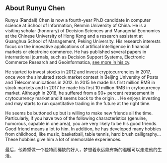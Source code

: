 ## About Runyu Chen

Runyu (Randall) Chen is now a fourth-year Ph.D candidate in computer science at School of Information, Renmin University of China. He is a visiting scholar (honorary) of Decision Sciences and Managerial Economics at the Chinese University of Hong Kong and a research assistant at Guanghua School of Management, Peking University. His research interests focus on the innovative applications of artifical intelligence in financial markets or electroinc commerce. He has published several papers in international journals, such as Decision Support Systems, Electronic Commerce Research and Geoinformatica, [see more in his cv](https://github.com/randallchan/randallchan.github.io/blob/master/Runyu%20Chen%20-%20CV181120.pdf).

He started to invest stocks in 2012 and invest cryptocurrencies in 2017, once won the simulated stock market contest in Beijing University of Posts and Telecommunications in 2012. In 2015 he made his first million RMB in stock markets and In 2017 he made his first 10 million RMB in crytocurrency market. Although in 2018, he suffered from a 90+ percent retracement in crytocurrency market and it seems back to the origin ... He enjoys investing and may starts to run quantitative trading in the future at the right time.

He seems be buttoned up but is willing to make new friends all the time. Particularly, if you have two of the following characteristics (genuine, humorous, capable in one area), you are very likely to be his good friends. Good friend means a lot  to him. In addition, he has developed many hobbies from childhood, like music, basketball, table tennis, hard brush calligraphy... These hobbies give him a lot of memorable experiences. 

最后，他希望做一个独特而稀缺的好人，梦想着永远能有新的温暖可以走进他的生活。

